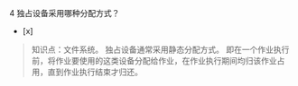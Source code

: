 4
独占设备采用哪种分配方式？
- [x]  

> 知识点：文件系统。
> 独占设备通常采用静态分配方式。 即在一个作业执行前，将作业要使用的这类设备分配给作业，在作业执行期间均归该作业占用，直到作业执行结束才归还。

